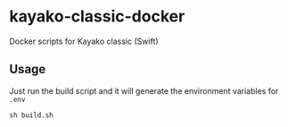# kayako-classic-docker
Docker scripts for Kayako classic (Swift)

## Usage
Just run the build script and it will generate the environment variables for `.env`

```
sh build.sh
```

